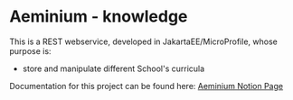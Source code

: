 # Aeminium - knowledge

This is a REST webservice, developed in JakartaEE/MicroProfile, whose purpose is:
* store and manipulate different School's curricula

Documentation for this project can be found here: [Aeminium Notion Page](https://cmogoncalves.notion.site/Aeminium-0e21f43b2a944791828e15d5252ddc84?pvs=4)